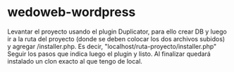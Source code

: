# wedoweb-wordpress
Levantar el proyecto usando el plugin Duplicator, para ello crear DB y luego ir a la ruta del proyecto (donde se deben colocar los dos archivos subidos) y agregar /installer.php. Es decir, "localhost/ruta-proyecto/installer.php"
Seguir los pasos que indica luego el plugin y listo. Al finalizar quedará instalado un clon exacto al que tengo de local. 
